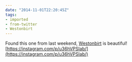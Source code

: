 ```yaml
---
date: "2014-11-01T22:20:45Z"
tags:
- imported
- from-twitter
- Westonbirt
---
```

Found this one from last weekend, [Westonbirt](/tags/Westonbirt) is beautiful\! [https://instagram.com/p/u36hVPSIab/](https://instagram.com/p/u36hVPSIab/)

